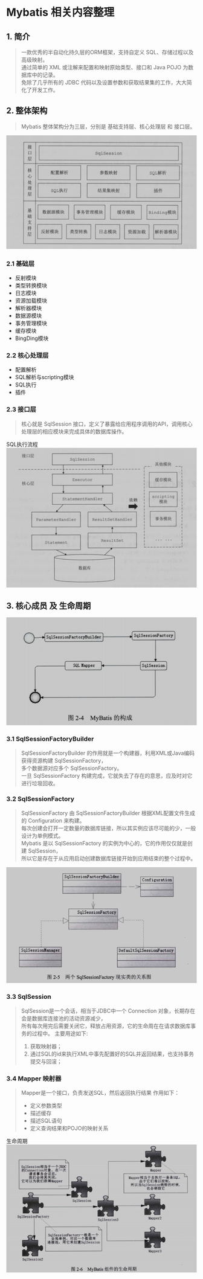 # Mybatis 相关内容整理

## 1. 简介
> 一款优秀的半自动化持久层的ORM框架，支持自定义 SQL、存储过程以及高级映射。
> </br>通过简单的 XML 或注解来配置和映射原始类型、接口和 Java POJO 为数据库中的记录。
> </br>免除了几乎所有的 JDBC 代码以及设置参数和获取结果集的工作，大大简化了开发工作。


## 2. 整体架构
> Mybatis 整体架构分为三层，分别是 基础支持层、核心处理层 和 接口层。

![整体架构](img/mybatis/整体架构.png)


### 2.1 基础层
* 反射模块
* 类型转换模块
* 日志模块
* 资源加载模块
* 解析器模块
* 数据源模块
* 事务管理模块
* 缓存模块
* BingDing模块


### 2.2 核心处理层
* 配置解析
* SQL解析与scripting模块
* SQL执行
* 插件


### 2.3 接口层
> 核心就是 SqlSession 接口，定义了暴露给应用程序调用的API，调用核心处理层的相应模块来完成具体的数据库操作。

SQL执行流程
![SQL执行流程](img/mybatis/SQL执行流程.png)


## 3. 核心成员 及 生命周期
![核心成员](img/mybatis/核心成员.png)

### 3.1 SqlSessionFactoryBuilder
> SqlSessionFactoryBuilder 的作用就是一个构建器，利用XML或Java编码获得资源构建 SqlSessionFactory，
> </br>多个数据源对应多个 SqlSessionFactory。
> </br>一旦 SqlSessionFactory 构建完成，它就失去了存在的意思，应及时对它进行垃圾回收。


### 3.2 SqlSessionFactory
> SqlSessionFactory 由 SqlSessionFactoryBuilder 根据XML配置文件生成的 Configuration 来构建。
> </br>每次创建会打开一定数量的数据库链接，所以其实例应该尽可能的少，一般设计为单例模式。
> </br>Mybatis 是以 SqlSessionFactory 的实例为中心的，它的作用仅仅就是创建 SqlSession，
> </br>所以它是存在于从应用启动创建数据库链接开始到应用结束的整个过程中。

![两个SqlSessionFactory实现类的关系图](img/mybatis/两个SqlSessionFactory实现类的关系图.png)


### 3.3 SqlSession
> SqlSession是一个会话，相当于JDBC中一个 Connection 对象，长期存在会是数据库连接池的活动资源减少，
> </br>所有每次用完后需要关闭它，释放占用资源，它的生命周在在请求数据库事务的过程中。
> 主要用途如下:
> 1. 获取映射器；
> 2. 通过SQL的id来执行XML中事先配置好的SQL并返回结果，也支持事务提交与回滚；


### 3.4 Mapper 映射器
> Mapper是一个接口，负责发送SQL，然后返回执行结果
> 作用如下：
> * 定义参数类型
> * 描述缓存
> * 描述SQL语句
> * 定义查询结果和POJO的映射关系

生命周期
![生命周期](img/mybatis/生命周期.png)